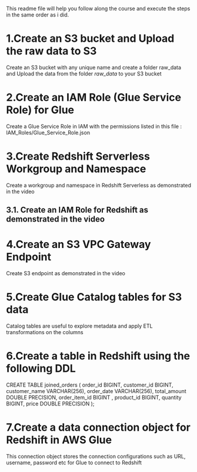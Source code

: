 This readme file will help you follow along the course and execute the steps in the same order as i did. 

# 1.Create an S3 bucket and Upload the raw data to S3

Create an S3 bucket with any unique name and create a folder raw_data and Upload the data from the folder *raw_data* to your S3 bucket

# 2.Create an IAM Role (Glue Service Role) for Glue
Create a Glue Service Role in IAM with the permissions listed in this file : IAM_Roles/Glue_Service_Role.json

# 3.Create Redshift Serverless Workgroup and Namespace
Create a workgroup and namespace in Redshift Serverless as demonstrated in the video
## 3.1. Create an IAM Role for Redshift as demonstrated in the video

# 4.Create an S3 VPC Gateway Endpoint
Create S3 endpoint as demonstrated in the video

# 5.Create Glue Catalog tables for S3 data
Catalog tables are useful to explore metadata and apply ETL transformations on the columns

# 6.Create a table in Redshift using the following DDL 
CREATE TABLE joined_orders (
    order_id BIGINT,
    customer_id BIGINT,
    customer_name VARCHAR(256),
    order_date VARCHAR(256),
    total_amount DOUBLE PRECISION,
    order_item_id BIGINT ,
    product_id BIGINT,
    quantity BIGINT,
    price DOUBLE PRECISION
);


# 7.Create a data connection object for Redshift in AWS Glue
This connection object stores the connection configurations such as URL, username, password etc for Glue to connect to Redshift

